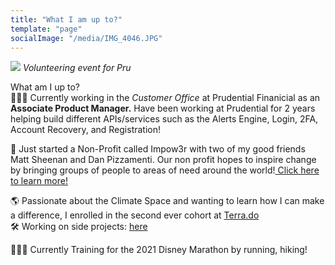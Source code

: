 ```yaml
---
title: "What I am up to?"
template: "page"
socialImage: "/media/IMG_4046.JPG"
---
```


![](/media/IMG_4046.JPG)
*Volunteering event for Pru*

What am I up to? </br>
👨🏽‍💻 Currently working in the *Customer Office* at Prudential Finanicial as an <b>Associate Product Manager.</b> Have been working at Prudential for 2 years helping build different APIs/services such as the Alerts Engine, Login, 2FA, Account Recovery, and Registration! </br>


🎉 Just started a Non-Profit called Impow3r with two of my good friends Matt Sheenan and Dan Pizzamenti. Our non profit hopes to inspire change by bringing groups of people to areas of need around the world!<a target="_blank" href="https://www.impow3r.com/"> Click here to learn more!</a> </br>


🌎 Passionate about the Climate Space and wanting to learn how I can make a difference, I enrolled in the second ever cohort at <a target="_blank" href="https://www.terra.do/">Terra.do</a> </br>
🛠 Working on side projects: <a target="_blank" href="/Users/joeygudzak/joey-site/content/pages/sideprojects.md">here</a> </br>

🏃🏽‍♂️ Currently Training for the 2021 Disney Marathon by running, hiking! </br>


